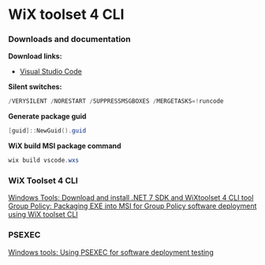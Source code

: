 # WiX toolset 4 CLI
### Downloads and documentation
<b>Download links:</b> <br />
* [Visual Studio Code](https://code.visualstudio.com/Download)

<b>Silent switches:</b>
```powershell
/VERYSILENT /NORESTART /SUPPRESSMSGBOXES /MERGETASKS=!runcode
```

<b>Generate package guid</b>
```powershell
[guid]::NewGuid().guid
```

<b>WiX build MSI package command</b>
```powershell
wix build vscode.wxs
```

### WiX Toolset 4 CLI
[Windows Tools: Download and install .NET 7 SDK and WiXtoolset 4 CLI tool](https://youtu.be/ukrIlmadTjw) <br />
[Group Policy: Packaging EXE into MSI for Group Policy software deployment using WiX toolset CLI](https://youtu.be/pZ42XS2Ucsg) <br />

### PSEXEC
[Windows tools: Using PSEXEC for software deployment testing](https://youtu.be/9ywdTna_TLc) <br />
